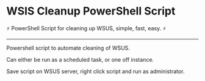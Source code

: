 # WSIS Cleanup PowerShell Script 

:zap: PowerShell Script for cleaning up WSUS, simple, fast, easy. :zap:

----

Powershell script to automate cleaning of WSUS. 

Can either be run as a scheduled task, or one off instance.

Save script on WSUS server, right click script and run as administrator.
